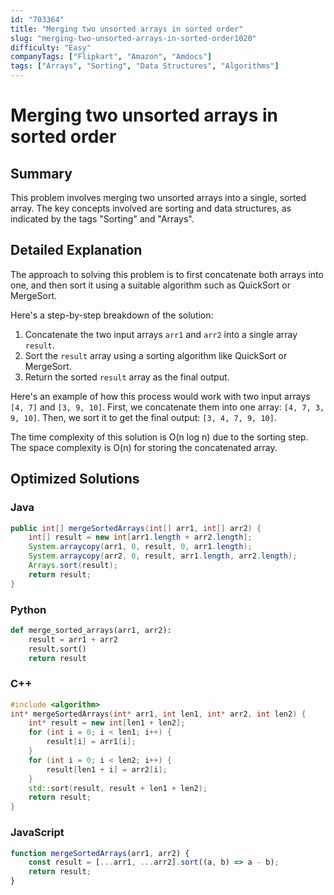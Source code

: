 ```yaml
---
id: "703364"
title: "Merging two unsorted arrays in sorted order"
slug: "merging-two-unsorted-arrays-in-sorted-order1020"
difficulty: "Easy"
companyTags: ["Flipkart", "Amazon", "Amdocs"]
tags: ["Arrays", "Sorting", "Data Structures", "Algorithms"]
---
```


# Merging two unsorted arrays in sorted order

## Summary

This problem involves merging two unsorted arrays into a single, sorted array. The key concepts involved are sorting and data structures, as indicated by the tags "Sorting" and "Arrays".

## Detailed Explanation

The approach to solving this problem is to first concatenate both arrays into one, and then sort it using a suitable algorithm such as QuickSort or MergeSort.

Here's a step-by-step breakdown of the solution:

1. Concatenate the two input arrays `arr1` and `arr2` into a single array `result`.
2. Sort the `result` array using a sorting algorithm like QuickSort or MergeSort.
3. Return the sorted `result` array as the final output.

Here's an example of how this process would work with two input arrays `[4, 7]` and `[3, 9, 10]`. First, we concatenate them into one array: `[4, 7, 3, 9, 10]`. Then, we sort it to get the final output: `[3, 4, 7, 9, 10]`.

The time complexity of this solution is O(n log n) due to the sorting step. The space complexity is O(n) for storing the concatenated array.

## Optimized Solutions

### Java
```java
public int[] mergeSortedArrays(int[] arr1, int[] arr2) {
    int[] result = new int[arr1.length + arr2.length];
    System.arraycopy(arr1, 0, result, 0, arr1.length);
    System.arraycopy(arr2, 0, result, arr1.length, arr2.length);
    Arrays.sort(result);
    return result;
}
```

### Python
```python
def merge_sorted_arrays(arr1, arr2):
    result = arr1 + arr2
    result.sort()
    return result
```

### C++
```cpp
#include <algorithm>
int* mergeSortedArrays(int* arr1, int len1, int* arr2, int len2) {
    int* result = new int[len1 + len2];
    for (int i = 0; i < len1; i++) {
        result[i] = arr1[i];
    }
    for (int i = 0; i < len2; i++) {
        result[len1 + i] = arr2[i];
    }
    std::sort(result, result + len1 + len2);
    return result;
}
```

### JavaScript
```javascript
function mergeSortedArrays(arr1, arr2) {
    const result = [...arr1, ...arr2].sort((a, b) => a - b);
    return result;
}
```